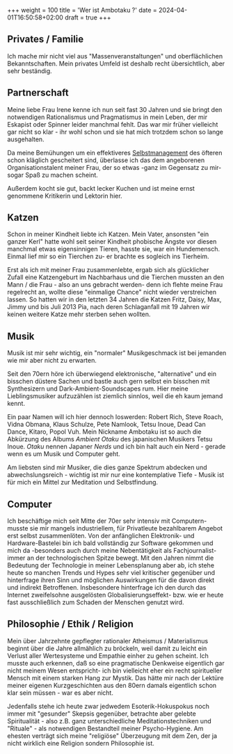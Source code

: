 +++
weight = 100
title = 'Wer ist Ambotaku ?'
date = 2024-04-01T16:50:58+02:00
draft = true
+++
## Privates / Familie

Ich mache mir nicht viel aus "Massenveranstaltungen" und oberflächlichen
Bekanntschaften. Mein privates Umfeld ist deshalb recht übersichtlich, aber sehr beständig.

## Partnerschaft

Meine liebe Frau Irene kenne ich nun seit fast 30 Jahren und sie bringt
den notwendigen Rationalismus und Pragmatismus in mein Leben, der mir
Eskapist oder Spinner leider manchmal fehlt. Das war mir früher
vielleicht gar nicht so klar - ihr wohl schon und sie hat mich trotzdem
schon so lange ausgehalten.

Da meine Bemühungen um ein effektiveres
[Selbstmanagement](https://en.wikipedia.org/wiki/:de:Selbstmanagement)
des öfteren schon kläglich gescheitert sind, überlasse ich das dem
angeborenen Organisationstalent meiner Frau, der so etwas -ganz im
Gegensatz zu mir- sogar Spaß zu machen scheint.

Außerdem kocht sie gut, backt lecker Kuchen und ist meine
ernst genommene Kritikerin und Lektorin hier.

## Katzen

Schon in meiner Kindheit liebte ich Katzen. Mein Vater, ansonsten "ein
ganzer Kerl" hatte wohl seit seiner Kindheit phobische Ängste vor diesen
manchmal etwas eigensinnigen Tieren, hasste sie, war ein Hundemensch.
Einmal lief mir so ein Tierchen zu- er brachte es sogleich ins Tierheim.

Erst als ich mit meiner Frau zusammenlebte, ergab sich als glücklicher
Zufall eine Katzengeburt im Nachbarhaus und die Tierchen mussten an den
Mann / die Frau - also an uns gebracht werden- denn ich flehte meine
Frau regelrecht an, wollte diese "einmalige Chance" nicht wieder
verstreichen lassen. So hatten wir in den letzten 34 Jahren die Katzen Fritz,
Daisy, Max, Jimmy und bis Juli 2013 Pia, nach deren Schlaganfall mit 19
Jahren wir keinen weitere Katze mehr sterben sehen wollten.

## Musik

Musik ist mir sehr wichtig, ein "normaler" Musikgeschmack ist bei
jemanden wie mir aber nicht zu erwarten.

Seit den 70ern höre ich überwiegend elektronische, "alternative" und ein bisschen düstere Sachen und bastle auch gern selbst ein
bisschen mit Synthesizern und Dark-Ambient-Soundscapes rum. Hier meine
Lieblingsmusiker aufzuzählen ist ziemlich sinnlos, weil die eh
kaum jemand kennt.

Ein paar Namen will ich hier dennoch loswerden: Robert Rich, Steve
Roach, Vidna Obmana, Klaus Schulze, Pete Namlook, Tetsu Inoue, Dead Can Dance, Kitaro,
Popol Vuh. Mein Nickname Ambotaku ist so auch die Abkürzung des Albums *Ambient Otaku* des japanischen Musikers Tetsu Inoue. *Otaku* nennen Japaner *Nerds* und ich bin halt auch ein Nerd - gerade wenn es um Musik und Computer geht.

Am liebsten sind mir Musiker, die
dies ganze Spektrum abdecken und abwechslungsreich - wichtig ist mir nur
eine kontemplative Tiefe - Musik ist für mich ein Mittel zur Meditation
und Selbstfindung.

## Computer

Ich beschäftige mich seit Mitte der 70er sehr intensiv mit Computern-
musste sie mir mangels industriellem, für Privatleute bezahlbarem Angebot
erst selbst zusammenlöten. Von der anfänglichen Elektronik- und
Hardware-Bastelei bin ich bald vollständig zur Software gekommen und
mich da -besonders auch durch meine Nebentätigkeit als Fachjournalist-
immer an der technologischen Spitze bewegt. Mit den Jahren nimmt die
Bedeutung der Technologie in meiner Lebensplanung aber ab, ich stehe
heute so manchen Trends und Hypes sehr viel kritischer gegenüber und
hinterfrage ihren Sinn und möglichen Auswirkungen für die davon direkt
und indirekt Betroffenen. Insbesondere hinterfrage ich den durch das
Internet zweifelsohne ausgelösten Globalisierungseffekt- bzw. wie er
heute fast ausschließlich zum Schaden der Menschen genutzt wird.

## Philosophie / Ethik / Religion

Mein über Jahrzehnte gepflegter rationaler Atheismus / Materialismus
beginnt über die Jahre allmählich zu bröckeln, weil damit zu leicht ein
Verlust aller Wertesysteme und Empathie einher zu gehen scheint. Ich
musste auch erkennen, daß so eine pragmatische Denkweise eigentlich gar
nicht meinem Wesen entspricht- ich bin vielleicht eher ein recht spiritueller
Mensch mit einem starken Hang zur Mystik. Das hätte mir nach der Lektüre
meiner eigenen Kurzgeschichten aus den 80ern damals eigentlich schon
klar sein müssen - war es aber nicht.

Jedenfalls stehe ich heute zwar jedwedem Esoterik-Hokuspokus noch immer
mit "gesunder" Skepsis gegenüber, betrachte aber gelebte Spiritualität -
also z.B. ganz unterschiedliche Meditationstechniken und "Rituale" - als
notwendigen Bestandteil meiner Psycho-Hygiene. Am ehesten verträgt sich
meine "religiöse" Überzeugung mit dem Zen, der ja nicht wirklich eine
Religion sondern Philosophie ist.
